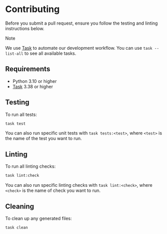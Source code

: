 # Contributing

Before you submit a pull request, ensure you follow the testing and linting
instructions below.

> [!NOTE]
> We use [Task] to automate our development workflow. You can use `task --list-all`
> to see all available tasks.

## Requirements

* Python 3.10 or higher
* [Task] 3.38 or higher

## Testing

To run all tests:

```bash
task test
```

You can also run specific unit tests with `task tests:<test>`, where `<test>`
is the name of the test you want to run.

## Linting

To run all linting checks:

```bash
task lint:check
```

You can also run specific linting checks with `task lint:<check>`, where `<check>`
is the name of check you want to run.

## Cleaning

To clean up any generated files:

```bash
task clean
```

[Task]: <https://taskfile.dev/>
